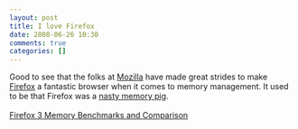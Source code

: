 ```yaml
---
layout: post
title: I love Firefox
date: 2008-06-26 10:30
comments: true
categories: []
---
```

Good to see that the folks at <a href="http://www.mozilla.org">Mozilla</a> have made great strides to make <a href="http://getfirefox.com">Firefox</a> a fantastic browser when it comes to memory management. It used to be that Firefox was a <a href="http://www.computerworld.com/softwaretopics/software/apps/story/0,10801,111065,00.html">nasty memory pig</a>.<br /><br /><a href="http://dotnetperls.com/Content/Browser-Memory.aspx">Firefox 3 Memory Benchmarks and Comparison</a><br /><blockquote></blockquote>
